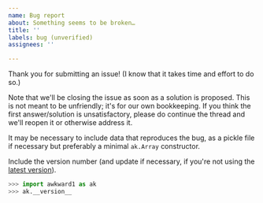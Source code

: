 ```yaml
---
name: Bug report
about: Something seems to be broken…
title: ''
labels: bug (unverified)
assignees: ''

---
```


Thank you for submitting an issue! (I know that it takes time and effort to do so.)

Note that we'll be closing the issue as soon as a solution is proposed. This is not meant to be unfriendly; it's for our own bookkeeping. If you think the first answer/solution is unsatisfactory, please do continue the thread and we'll reopen it or otherwise address it.

It may be necessary to include data that reproduces the bug, as a pickle file if necessary but preferably a minimal `ak.Array` constructor.

Include the version number (and update if necessary, if you're not using the [latest version](https://pypi.org/project/awkward1/)).

```python
>>> import awkward1 as ak
>>> ak.__version__
```
